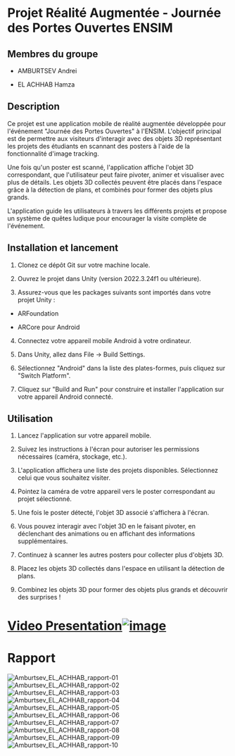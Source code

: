 #  Projet Réalité Augmentée - Journée des Portes Ouvertes ENSIM

  

##  Membres du groupe

  

- AMBURTSEV Andrei

- EL ACHHAB Hamza

  

##  Description

  

Ce projet est une application mobile de réalité augmentée développée pour l'événement "Journée des Portes Ouvertes" à l'ENSIM. L'objectif principal est de permettre aux visiteurs d'interagir avec des objets 3D représentant les projets des étudiants en scannant des posters à l'aide de la fonctionnalité d'image tracking.

  

Une fois qu'un poster est scanné, l'application affiche l'objet 3D correspondant, que l'utilisateur peut faire pivoter, animer et visualiser avec plus de détails. Les objets 3D collectés peuvent être placés dans l'espace grâce à la détection de plans, et combinés pour former des objets plus grands.

  

L'application guide les utilisateurs à travers les différents projets et propose un système de quêtes ludique pour encourager la visite complète de l'événement.

  

##  Installation et lancement

  

1. Clonez ce dépôt Git sur votre machine locale.

2. Ouvrez le projet dans Unity (version 2022.3.24f1 ou ultérieure).

3. Assurez-vous que les packages suivants sont importés dans votre projet Unity :

- ARFoundation

- ARCore pour Android

4. Connectez votre appareil mobile Android à votre ordinateur.

5. Dans Unity, allez dans File -> Build Settings. 
6. Sélectionnez "Android" dans la liste des plates-formes, puis cliquez sur "Switch Platform". 
7.  Cliquez sur "Build and Run" pour construire et installer l'application sur votre appareil Android connecté.

  

##  Utilisation

  

1. Lancez l'application sur votre appareil mobile.

2. Suivez les instructions à l'écran pour autoriser les permissions nécessaires (caméra, stockage, etc.).

3. L'application affichera une liste des projets disponibles. Sélectionnez celui que vous souhaitez visiter.

4. Pointez la caméra de votre appareil vers le poster correspondant au projet sélectionné.

5. Une fois le poster détecté, l'objet 3D associé s'affichera à l'écran.

6. Vous pouvez interagir avec l'objet 3D en le faisant pivoter, en déclenchant des animations ou en affichant des informations supplémentaires.

7. Continuez à scanner les autres posters pour collecter plus d'objets 3D.

8. Placez les objets 3D collectés dans l'espace en utilisant la détection de plans.

9. Combinez les objets 3D pour former des objets plus grands et découvrir des surprises !


# [Video Presentation![image](https://github.com/user-attachments/assets/cd41ef6b-0d33-4ea2-91d3-ac2c2d62ba59)](https://youtu.be/AS5higOzkCk)


# Rapport

![Amburtsev_EL_ACHHAB_rapport-01](https://github.com/user-attachments/assets/a3b4dcd0-a2bd-407b-8e59-da91ade243d3)
![Amburtsev_EL_ACHHAB_rapport-02](https://github.com/user-attachments/assets/ecbce67e-c3ee-41c8-a870-641ed2aa56e7)
![Amburtsev_EL_ACHHAB_rapport-03](https://github.com/user-attachments/assets/62ac29bf-65c4-46bd-a335-e3aa15213c4f)
![Amburtsev_EL_ACHHAB_rapport-04](https://github.com/user-attachments/assets/0dd2bb5e-01a3-428c-8f45-bedae0894e81)
![Amburtsev_EL_ACHHAB_rapport-05](https://github.com/user-attachments/assets/bcd3b9dc-ccb0-4cf9-99ed-df1171f137ac)
![Amburtsev_EL_ACHHAB_rapport-06](https://github.com/user-attachments/assets/8a1d5897-3e5c-4ccc-97f7-447a80fa9f8e)
![Amburtsev_EL_ACHHAB_rapport-07](https://github.com/user-attachments/assets/bf90ca5c-13ea-4164-9062-aadd82b625ca)
![Amburtsev_EL_ACHHAB_rapport-08](https://github.com/user-attachments/assets/09886ee3-cd89-46b6-96aa-b6e969adef59)
![Amburtsev_EL_ACHHAB_rapport-09](https://github.com/user-attachments/assets/888b6bf1-d4e7-4423-9989-65764f87aedd)
![Amburtsev_EL_ACHHAB_rapport-10](https://github.com/user-attachments/assets/78773991-bbe6-4cd7-af07-33d5f233fd7a)

